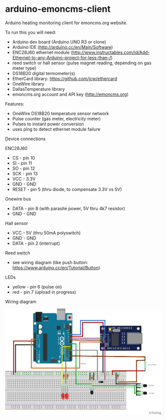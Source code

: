 # arduino-emoncms-client

Arduino heating monitoring client for emoncms.org website.

To run this you will need:

- Arduino dev board (Arduino UNO R3 or clone)
- Arduino IDE (http://arduino.cc/en/Main/Software)
- ENC28J60 ethernet module (http://www.instructables.com/id/Add-Ethernet-to-any-Arduino-project-for-less-than-/)
- reed switch or hall sensor (pulse magnet reading, depending on gas meter type)
- DS18B20 digital termometer(s)
- EtherCard library: https://github.com/jcw/ethercard
- OneWire library
- DallasTemperature library
- emoncms.org account and API key (http://emoncms.org)

Features:

- OneWire DS18B20 temperature sensor network
- Pulse counter (gas meter, electricity meter)
- Pulses to instant power conversion
- uses ping to detect ethernet module failure

Device connections

ENC28J60
  - CS - pin 10
  - SI - pin 11
  - SO - pin 12
  - SCK - pin 13
  - VCC - 3.3V
  - GND - GND
  - RESET - pin 5 (thru diode, to compensate 3.3V vs 5V)
 
Onewire bus
  - DATA - pin 8 (with parasite power, 5V thru 4k7 resistor)
  - GND - GND
 
Hall sensor 
  - VCC - 5V (thru 50mA polyswitch)
  - GND - GND 
  - DATA - pin 2 (interrupt)

Reed switch
  - see wiring diagram (like push button: https://www.arduino.cc/en/Tutorial/Button)

LEDs
  - yellow - pin 6 (pulse on) 
  - red - pin 7 (upload in progress)

Wiring diagram

 ![alt tag](https://raw.githubusercontent.com/lbrmnk/arduino-emoncms-client/master/wiring_bb.png)

